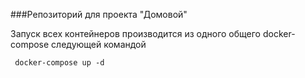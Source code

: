 ###Репозиторий для проекта "Домовой"

Запуск всех контейнеров производится из одного общего docker-compose следующей командой

````shell script
 docker-compose up -d
````